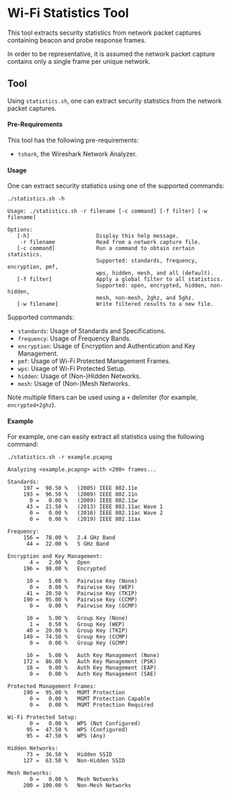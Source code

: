 # Wi-Fi Statistics Tool

This tool extracts security statistics from network packet captures containing beacon and probe response frames.

In order to be representative, it is assumed the network packet capture contains only a single frame per unique network.

## Tool

Using ```statistics.sh```, one can extract security statistics from the network packet captures.

#### Pre-Requirements

This tool has the following pre-requirements:

- ```tshark```, the Wireshark Network Analyzer.

#### Usage

One can extract security statistics using one of the supported commands:

```
./statistics.sh -h
```
```
Usage: ./statistics.sh -r filename [-c command] [-f filter] [-w filename]

Options:
   [-h]                     Display this help message.
    -r filename             Read from a network capture file.
   [-c command]             Run a command to obtain certain statistics.
                            Supported: standards, frequency, encryption, pmf,
                            wps, hidden, mesh, and all (default).
   [-f filter]              Apply a global filter to all statistics.
                            Supported: open, encrypted, hidden, non-hidden,
                            mesh, non-mesh, 2ghz, and 5ghz.
   [-w filename]            Write filtered results to a new file.
```

Supported commands:
- ```standards```: Usage of Standards and Specifications.
- ```frequency```: Usage of Frequency Bands.
- ```encryption```: Usage of Encryption and Authentication and Key Management.
- ```pmf```: Usage of Wi-Fi Protected Management Frames.
- ```wps```: Usage of Wi-Fi Protected Setup.
- ```hidden```: Usage of (Non-)Hidden Networks.
- ```mesh```: Usage of (Non-)Mesh Networks.

Note multiple filters can be used using a ```+``` delimiter (for example, ```encrypted+2ghz```).

#### Example

For example, one can easily extract all statistics using the following command:

```
./statistics.sh -r example.pcapng
```
```
Analyzing <example.pcapng> with <200> frames...

Standards:
     197 =  98.50 %   (2005) IEEE 802.11e
     193 =  96.50 %   (2009) IEEE 802.11n
       0 =   0.00 %   (2009) IEEE 802.11w
      43 =  21.50 %   (2013) IEEE 802.11ac Wave 1
       0 =   0.00 %   (2016) IEEE 802.11ac Wave 2
       0 =   0.00 %   (2019) IEEE 802.11ax

Frequency:
     156 =  78.00 %   2.4 GHz Band
      44 =  22.00 %   5 GHz Band

Encryption and Key Management:
       4 =   2.00 %   Open
     196 =  98.00 %   Encrypted

      10 =   5.00 %   Pairwise Key (None)
       0 =   0.00 %   Pairwise Key (WEP)
      41 =  20.50 %   Pairwise Key (TKIP)
     190 =  95.00 %   Pairwise Key (CCMP)
       0 =   0.00 %   Pairwise Key (GCMP)

      10 =   5.00 %   Group Key (None)
       1 =   0.50 %   Group Key (WEP)
      40 =  20.00 %   Group Key (TKIP)
     149 =  74.50 %   Group Key (CCMP)
       0 =   0.00 %   Group Key (GCMP)

      10 =   5.00 %   Auth Key Management (None)
     172 =  86.00 %   Auth Key Management (PSK)
      18 =   9.00 %   Auth Key Management (EAP)
       0 =   0.00 %   Auth Key Management (SAE)

Protected Management Frames:
     190 =  95.00 %   MGMT Protection
       0 =   0.00 %   MGMT Protection Capable
       0 =   0.00 %   MGMT Protection Required

Wi-Fi Protected Setup:
       0 =   0.00 %   WPS (Not Configured)
      95 =  47.50 %   WPS (Configured)
      95 =  47.50 %   WPS (Any)

Hidden Networks:
      73 =  36.50 %   Hidden SSID
     127 =  63.50 %   Non-Hidden SSID

Mesh Networks:
       0 =   0.00 %   Mesh Networks
     200 = 100.00 %   Non-Mesh Networks
```

